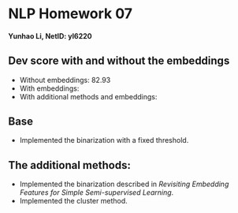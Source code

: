 # NLP Homework 07
#### Yunhao Li, NetID: yl6220

## Dev score with and without the embeddings
+ Without embeddings: 82.93
+ With embeddings:
+ With additional methods and embeddings: 

## Base
   + Implemented the binarization with a fixed threshold.
## The additional methods:
   + Implemented the binarization described in _Revisiting Embedding Features for Simple Semi-supervised Learning_.
   + Implemented the cluster method.

